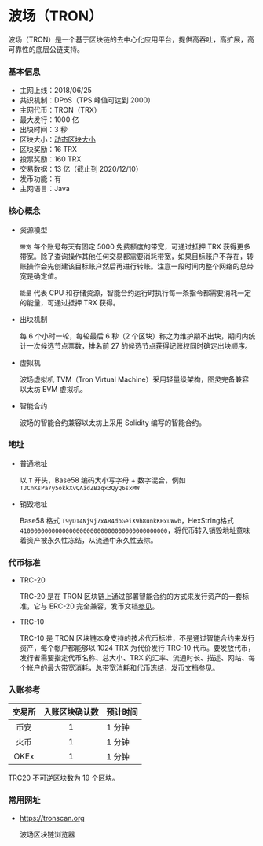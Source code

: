 # 波场（TRON）

波场（TRON）是一个基于区块链的去中心化应用平台，提供高吞吐，高扩展，高可靠性的底层公链支持。

### 基本信息
- 主网上线：2018/06/25
- 共识机制：DPoS（TPS 峰值可达到 2000）
- 主网代币：TRON（TRX）
- 最大发行：1000 亿
- 出块时间：3 秒
- 区块大小：[动态区块大小](https://tronscan.org/#/data/stats/blockSizeStats)
- 区块奖励：16 TRX
- 投票奖励：160 TRX
- 交易数据：13 亿（截止到 2020/12/10）
- 发币功能：有
- 主网语言：Java

### 核心概念

- 资源模型

  `带宽` 每个账号每天有固定 5000 免费额度的带宽，可通过抵押 TRX 获得更多带宽。除了查询操作其他任何交易都需要消耗带宽，如果目标账户不存在，转账操作会先创建该目标账户然后再进行转账。注意一段时间内整个网络的总带宽是确定值。

  `能量` 代表 CPU 和存储资源，智能合约运行时执行每一条指令都需要消耗一定的能量，可通过抵押 TRX 获得。

- 出块机制

  每 6 个小时一轮，每轮最后 6 秒（2 个区块）称之为维护期不出块，期间内统计一次候选节点票数，排名前 27 的候选节点获得记账权同时确定出块顺序。

- 虚拟机

  波场虚拟机 TVM（Tron Virtual Machine）采用轻量级架构，图灵完备兼容以太坊 EVM 虚拟机。

- 智能合约

  波场的智能合约兼容以太坊上采用 Solidity 编写的智能合约。
  
### 地址

- 普通地址

  以 `T` 开头，Base58 编码大小写字母 + 数字混合，例如 `TJCnKsPa7y5okkXvQAidZBzqx3QyQ6sxMW`

- 销毁地址

  Base58 格式 `T9yD14Nj9j7xAB4dbGeiX9h8unkKHxuWwb`，HexString格式 `410000000000000000000000000000000000000000`，将代币转入销毁地址意味着资产被永久性冻结，从流通中永久性去除。

### 代币标准

- TRC-20

  TRC-20 是在 TRON 区块链上通过部署智能合约的方式来发行资产的一套标准，它与 ERC-20 完全兼容，发币文档[参见](https://cn.developers.tron.network/docs/%E5%8F%91%E8%A1%8Ctrc20%E4%BB%A3%E5%B8%81%E6%95%99%E7%A8%8B)。

- TRC-10

   TRC-10 是 TRON 区块链本身支持的技术代币标准，不是通过智能合约来发行资产，每个帐户都能够以 1024 TRX 为代价发行 TRC-10 代币。要发放代币，发行者需要指定代币名称、总大小、TRX 的汇率、流通时长、描述、网站、每个帐户的最大带宽消耗，总带宽消耗和代币冻结，发币文档[参见](https://cn.developers.tron.network/docs/%E5%8F%91%E8%A1%8Ctrc10)。

### 入账参考

| 交易所 | 入账区块确认数 | 预计时间 |
| :-----: | :----: | :---- |
| 币安 | 1 | 1 分钟 |
| 火币 | 1 | 1 分钟 |
| OKEx | 1 | 1 分钟 |

TRC20 不可逆区块数为 19 个区块。

### 常用网址

- https://tronscan.org

  波场区块链浏览器